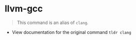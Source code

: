 # llvm-gcc
> This command is an alias of `clang`.

- View documentation for the original command
`tldr clang`
